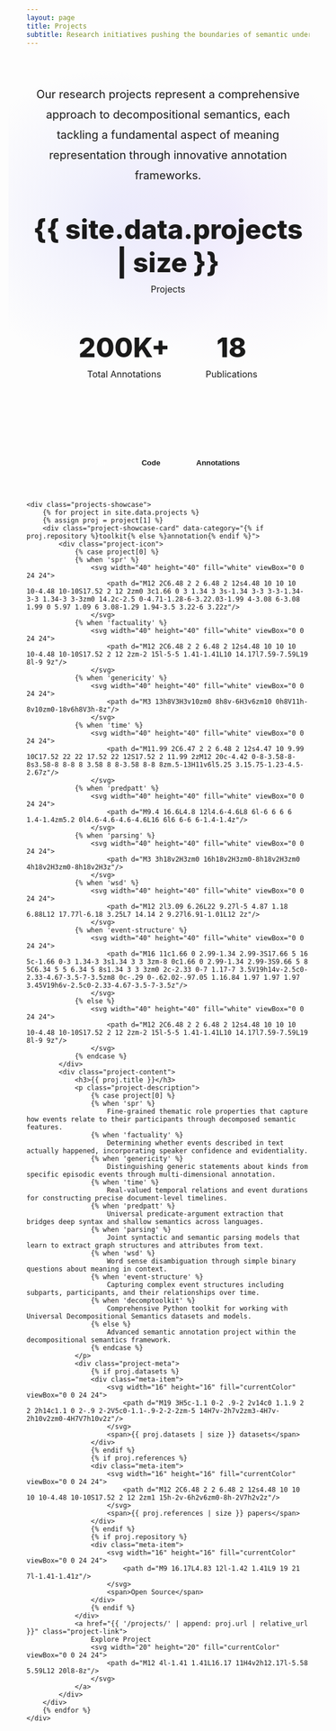 ```yaml
---
layout: page
title: Projects
subtitle: Research initiatives pushing the boundaries of semantic understanding
---
```


<div class="projects-hero">
    <div class="hero-background"></div>
    <div class="hero-content">
        <p class="lead">
            Our research projects represent a comprehensive approach to decompositional semantics, 
            each tackling a fundamental aspect of meaning representation through innovative annotation frameworks.
        </p>
        <div class="project-stats">
            <div class="stat">
                <span class="stat-number gradient-text">{{ site.data.projects | size }}</span>
                <span class="stat-label">Projects</span>
            </div>
            <div class="stat">
                <span class="stat-number gradient-text">200K+</span>
                <span class="stat-label">Total Annotations</span>
            </div>
            <div class="stat">
                <span class="stat-number gradient-text">18</span>
                <span class="stat-label">Publications</span>
            </div>
        </div>
    </div>
</div>

<div class="projects-container">
    <div class="filter-buttons">
        <button class="filter-btn active" data-filter="all">All</button>
        <button class="filter-btn" data-filter="toolkit">Code</button>
        <button class="filter-btn" data-filter="annotation">Annotations</button>
    </div>

    <div class="projects-showcase">
        {% for project in site.data.projects %}
        {% assign proj = project[1] %}
        <div class="project-showcase-card" data-category="{% if proj.repository %}toolkit{% else %}annotation{% endif %}">
            <div class="project-icon">
                {% case project[0] %}
                {% when 'spr' %}
                    <svg width="40" height="40" fill="white" viewBox="0 0 24 24">
                        <path d="M12 2C6.48 2 2 6.48 2 12s4.48 10 10 10 10-4.48 10-10S17.52 2 12 2zm0 3c1.66 0 3 1.34 3 3s-1.34 3-3 3-3-1.34-3-3 1.34-3 3-3zm0 14.2c-2.5 0-4.71-1.28-6-3.22.03-1.99 4-3.08 6-3.08 1.99 0 5.97 1.09 6 3.08-1.29 1.94-3.5 3.22-6 3.22z"/>
                    </svg>
                {% when 'factuality' %}
                    <svg width="40" height="40" fill="white" viewBox="0 0 24 24">
                        <path d="M12 2C6.48 2 2 6.48 2 12s4.48 10 10 10 10-4.48 10-10S17.52 2 12 2zm-2 15l-5-5 1.41-1.41L10 14.17l7.59-7.59L19 8l-9 9z"/>
                    </svg>
                {% when 'genericity' %}
                    <svg width="40" height="40" fill="white" viewBox="0 0 24 24">
                        <path d="M3 13h8V3H3v10zm0 8h8v-6H3v6zm10 0h8V11h-8v10zm0-18v6h8V3h-8z"/>
                    </svg>
                {% when 'time' %}
                    <svg width="40" height="40" fill="white" viewBox="0 0 24 24">
                        <path d="M11.99 2C6.47 2 2 6.48 2 12s4.47 10 9.99 10C17.52 22 22 17.52 22 12S17.52 2 11.99 2zM12 20c-4.42 0-8-3.58-8-8s3.58-8 8-8 8 3.58 8 8-3.58 8-8 8zm.5-13H11v6l5.25 3.15.75-1.23-4.5-2.67z"/>
                    </svg>
                {% when 'predpatt' %}
                    <svg width="40" height="40" fill="white" viewBox="0 0 24 24">
                        <path d="M9.4 16.6L4.8 12l4.6-4.6L8 6l-6 6 6 6 1.4-1.4zm5.2 0l4.6-4.6-4.6-4.6L16 6l6 6-6 6-1.4-1.4z"/>
                    </svg>
                {% when 'parsing' %}
                    <svg width="40" height="40" fill="white" viewBox="0 0 24 24">
                        <path d="M3 3h18v2H3zm0 16h18v2H3zm0-8h18v2H3zm0 4h18v2H3zm0-8h18v2H3z"/>
                    </svg>
                {% when 'wsd' %}
                    <svg width="40" height="40" fill="white" viewBox="0 0 24 24">
                        <path d="M12 2l3.09 6.26L22 9.27l-5 4.87 1.18 6.88L12 17.77l-6.18 3.25L7 14.14 2 9.27l6.91-1.01L12 2z"/>
                    </svg>
                {% when 'event-structure' %}
                    <svg width="40" height="40" fill="white" viewBox="0 0 24 24">
                        <path d="M16 11c1.66 0 2.99-1.34 2.99-3S17.66 5 16 5c-1.66 0-3 1.34-3 3s1.34 3 3 3zm-8 0c1.66 0 2.99-1.34 2.99-3S9.66 5 8 5C6.34 5 5 6.34 5 8s1.34 3 3 3zm0 2c-2.33 0-7 1.17-7 3.5V19h14v-2.5c0-2.33-4.67-3.5-7-3.5zm8 0c-.29 0-.62.02-.97.05 1.16.84 1.97 1.97 1.97 3.45V19h6v-2.5c0-2.33-4.67-3.5-7-3.5z"/>
                    </svg>
                {% else %}
                    <svg width="40" height="40" fill="white" viewBox="0 0 24 24">
                        <path d="M12 2C6.48 2 2 6.48 2 12s4.48 10 10 10 10-4.48 10-10S17.52 2 12 2zm-2 15l-5-5 1.41-1.41L10 14.17l7.59-7.59L19 8l-9 9z"/>
                    </svg>
                {% endcase %}
            </div>
            <div class="project-content">
                <h3>{{ proj.title }}</h3>
                <p class="project-description">
                    {% case project[0] %}
                    {% when 'spr' %}
                        Fine-grained thematic role properties that capture how events relate to their participants through decomposed semantic features.
                    {% when 'factuality' %}
                        Determining whether events described in text actually happened, incorporating speaker confidence and evidentiality.
                    {% when 'genericity' %}
                        Distinguishing generic statements about kinds from specific episodic events through multi-dimensional annotation.
                    {% when 'time' %}
                        Real-valued temporal relations and event durations for constructing precise document-level timelines.
                    {% when 'predpatt' %}
                        Universal predicate-argument extraction that bridges deep syntax and shallow semantics across languages.
                    {% when 'parsing' %}
                        Joint syntactic and semantic parsing models that learn to extract graph structures and attributes from text.
                    {% when 'wsd' %}
                        Word sense disambiguation through simple binary questions about meaning in context.
                    {% when 'event-structure' %}
                        Capturing complex event structures including subparts, participants, and their relationships over time.
                    {% when 'decomptoolkit' %}
                        Comprehensive Python toolkit for working with Universal Decompositional Semantics datasets and models.
                    {% else %}
                        Advanced semantic annotation project within the decompositional semantics framework.
                    {% endcase %}
                </p>
                <div class="project-meta">
                    {% if proj.datasets %}
                    <div class="meta-item">
                        <svg width="16" height="16" fill="currentColor" viewBox="0 0 24 24">
                            <path d="M19 3H5c-1.1 0-2 .9-2 2v14c0 1.1.9 2 2 2h14c1.1 0 2-.9 2-2V5c0-1.1-.9-2-2-2zm-5 14H7v-2h7v2zm3-4H7v-2h10v2zm0-4H7V7h10v2z"/>
                        </svg>
                        <span>{{ proj.datasets | size }} datasets</span>
                    </div>
                    {% endif %}
                    {% if proj.references %}
                    <div class="meta-item">
                        <svg width="16" height="16" fill="currentColor" viewBox="0 0 24 24">
                            <path d="M12 2C6.48 2 2 6.48 2 12s4.48 10 10 10 10-4.48 10-10S17.52 2 12 2zm1 15h-2v-6h2v6zm0-8h-2V7h2v2z"/>
                        </svg>
                        <span>{{ proj.references | size }} papers</span>
                    </div>
                    {% endif %}
                    {% if proj.repository %}
                    <div class="meta-item">
                        <svg width="16" height="16" fill="currentColor" viewBox="0 0 24 24">
                            <path d="M9 16.17L4.83 12l-1.42 1.41L9 19 21 7l-1.41-1.41z"/>
                        </svg>
                        <span>Open Source</span>
                    </div>
                    {% endif %}
                </div>
                <a href="{{ '/projects/' | append: proj.url | relative_url }}" class="project-link">
                    Explore Project
                    <svg width="20" height="20" fill="currentColor" viewBox="0 0 24 24">
                        <path d="M12 4l-1.41 1.41L16.17 11H4v2h12.17l-5.58 5.59L12 20l8-8z"/>
                    </svg>
                </a>
            </div>
        </div>
        {% endfor %}
    </div>
</div>

<style>
/* Projects Hero Section */
.projects-hero {
    margin: -4rem -2rem 4rem;
    padding: 6rem 2rem 4rem;
    position: relative;
    overflow: hidden;
    background: linear-gradient(135deg, var(--bg-secondary) 0%, var(--bg-primary) 100%);
}

.hero-background {
    position: absolute;
    top: 0;
    left: 0;
    right: 0;
    bottom: 0;
    background: radial-gradient(circle at 30% 50%, rgba(99, 102, 241, 0.1) 0%, transparent 50%),
                radial-gradient(circle at 70% 50%, rgba(139, 92, 246, 0.1) 0%, transparent 50%);
    animation: pulse 20s ease-in-out infinite;
}

.hero-content {
    position: relative;
    z-index: 1;
    max-width: 1000px;
    margin: 0 auto;
    text-align: center;
}

.lead {
    font-size: 1.25rem;
    line-height: 1.8;
    color: var(--text-secondary);
    margin-bottom: 3rem;
}

.project-stats {
    display: flex;
    justify-content: center;
    gap: 4rem;
    flex-wrap: wrap;
}

.stat {
    text-align: center;
}

.stat-number {
    display: block;
    font-size: 3rem;
    font-weight: 800;
    margin-bottom: 0.5rem;
}

.stat-label {
    color: var(--text-secondary);
    font-size: 1rem;
}

/* Filter Buttons */
.filter-buttons {
    display: flex;
    justify-content: center;
    gap: 1rem;
    margin-bottom: 3rem;
    flex-wrap: wrap;
}

.filter-btn {
    padding: 0.75rem 1.5rem;
    background: var(--bg-card);
    color: var(--text-secondary);
    border: 1px solid var(--border);
    border-radius: 50px;
    font-weight: 600;
    cursor: pointer;
    transition: all 0.3s ease;
}

.filter-btn:hover {
    border-color: var(--accent-primary);
    color: var(--text-primary);
}

.filter-btn.active {
    background: var(--accent-primary);
    color: white;
    border-color: var(--accent-primary);
}

/* Projects Showcase */
.projects-showcase {
    display: flex;
    flex-direction: column;
    gap: 2rem;
}

.project-showcase-card {
    background: var(--bg-card);
    border-radius: 24px;
    padding: 3rem;
    border: 1px solid var(--border);
    display: flex;
    gap: 3rem;
    align-items: center;
    transition: all 0.3s ease;
    position: relative;
    overflow: hidden;
}

.project-showcase-card::before {
    content: '';
    position: absolute;
    top: 0;
    left: 0;
    right: 0;
    bottom: 0;
    background: linear-gradient(135deg, transparent 0%, rgba(99, 102, 241, 0.05) 100%);
    opacity: 0;
    transition: opacity 0.3s ease;
}

.project-showcase-card:hover {
    transform: translateY(-5px);
    box-shadow: 0 20px 40px rgba(99, 102, 241, 0.2);
    border-color: var(--accent-primary);
}

.project-showcase-card:hover::before {
    opacity: 1;
}

.project-icon {
    flex-shrink: 0;
    width: 100px;
    height: 100px;
    background: linear-gradient(135deg, var(--accent-primary), var(--accent-secondary));
    border-radius: 24px;
    display: flex;
    align-items: center;
    justify-content: center;
    position: relative;
    z-index: 1;
}

.project-content {
    flex-grow: 1;
    position: relative;
    z-index: 1;
}

.project-content h3 {
    font-size: 1.75rem;
    margin-bottom: 1rem;
    color: var(--text-primary);
}

.project-description {
    font-size: 1.1rem;
    line-height: 1.7;
    color: var(--text-secondary);
    margin-bottom: 1.5rem;
}

.project-meta {
    display: flex;
    gap: 2rem;
    margin-bottom: 1.5rem;
    flex-wrap: wrap;
}

.meta-item {
    display: flex;
    align-items: center;
    gap: 0.5rem;
    color: var(--text-secondary);
    font-size: 0.95rem;
}

.meta-item svg {
    opacity: 0.6;
}

.project-link {
    display: inline-flex;
    align-items: center;
    gap: 0.5rem;
    color: var(--accent-primary);
    font-weight: 600;
    text-decoration: none;
    transition: all 0.3s ease;
}

.project-link:hover {
    gap: 0.75rem;
    color: var(--accent-secondary);
}

/* Hidden state for filtering */
.project-showcase-card.hidden {
    display: none;
}

/* Mobile Responsive */
@media (max-width: 768px) {
    .projects-hero {
        margin: -4rem -1rem 3rem;
        padding: 5rem 1rem 3rem;
    }
    
    .project-stats {
        gap: 2rem;
    }
    
    .stat-number {
        font-size: 2rem;
    }
    
    .project-showcase-card {
        flex-direction: column;
        padding: 2rem;
        gap: 2rem;
        text-align: center;
    }
    
    .project-icon {
        width: 80px;
        height: 80px;
    }
    
    .project-content h3 {
        font-size: 1.5rem;
    }
    
    .project-description {
        font-size: 1rem;
    }
    
    .project-meta {
        justify-content: center;
    }
}

/* Animation */
@keyframes fadeIn {
    from {
        opacity: 0;
        transform: translateY(20px);
    }
    to {
        opacity: 1;
        transform: translateY(0);
    }
}

.project-showcase-card {
    animation: fadeIn 0.6s ease forwards;
}

.project-showcase-card:nth-child(1) { animation-delay: 0.1s; }
.project-showcase-card:nth-child(2) { animation-delay: 0.2s; }
.project-showcase-card:nth-child(3) { animation-delay: 0.3s; }
.project-showcase-card:nth-child(4) { animation-delay: 0.4s; }
.project-showcase-card:nth-child(5) { animation-delay: 0.5s; }
.project-showcase-card:nth-child(6) { animation-delay: 0.6s; }
.project-showcase-card:nth-child(7) { animation-delay: 0.7s; }
.project-showcase-card:nth-child(8) { animation-delay: 0.8s; }
.project-showcase-card:nth-child(9) { animation-delay: 0.9s; }
</style>

<script>
// Filter functionality
document.addEventListener('DOMContentLoaded', function() {
    const filterButtons = document.querySelectorAll('.filter-btn');
    const projectCards = document.querySelectorAll('.project-showcase-card');
    
    filterButtons.forEach(button => {
        button.addEventListener('click', function() {
            // Update active button
            filterButtons.forEach(btn => btn.classList.remove('active'));
            this.classList.add('active');
            
            // Filter projects
            const filter = this.getAttribute('data-filter');
            
            projectCards.forEach(card => {
                if (filter === 'all' || card.getAttribute('data-category') === filter) {
                    card.classList.remove('hidden');
                    card.style.animation = 'fadeIn 0.6s ease forwards';
                } else {
                    card.classList.add('hidden');
                }
            });
        });
    });
});
</script>